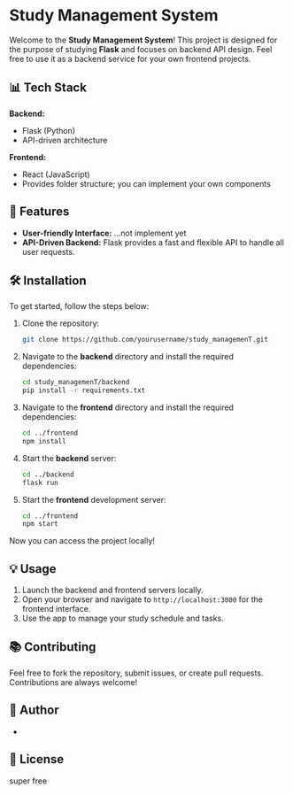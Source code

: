 # Study Management System

Welcome to the **Study Management System**! This project is designed for the purpose of studying **Flask** and focuses on backend API design. Feel free to use it as a backend service for your own frontend projects.

## 📊 Tech Stack

**Backend:**  
- Flask (Python)  
- API-driven architecture  

**Frontend:**  
- React (JavaScript)  
- Provides folder structure; you can implement your own components  

## 🚀 Features
- **User-friendly Interface:** ...not implement yet
- **API-Driven Backend:** Flask provides a fast and flexible API to handle all user requests.  

## 🛠️ Installation

To get started, follow the steps below:

1. Clone the repository:

    ```bash
    git clone https://github.com/yourusername/study_managemenT.git
    ```

2. Navigate to the **backend** directory and install the required dependencies:

    ```bash
    cd study_managemenT/backend
    pip install -r requirements.txt
    ```

3. Navigate to the **frontend** directory and install the required dependencies:

    ```bash
    cd ../frontend
    npm install
    ```

4. Start the **backend** server:

    ```bash
    cd ../backend
    flask run
    ```

5. Start the **frontend** development server:

    ```bash
    cd ../frontend
    npm start
    ```

Now you can access the project locally!

## 💡 Usage

1. Launch the backend and frontend servers locally.
2. Open your browser and navigate to `http://localhost:3000` for the frontend interface.
3. Use the app to manage your study schedule and tasks.

## 📚 Contributing

Feel free to fork the repository, submit issues, or create pull requests. Contributions are always welcome!

## 👥 Author
-

## 📜 License 
super free
